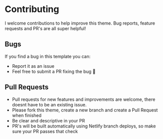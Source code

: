 # Contributing

I welcome contributions to help improve this theme. Bug reports, feature requests and PR's are all super helpful!

## Bugs

If you find a bug in this template you can:

* Report it as an issue
* Feel free to submit a PR fixing the bug 🤩 

## Pull Requests

* Pull requests for new features and improvements are welcome, there doesnt have to be an existing issue.
* Please fork this theme, create a new branch and create a Pull Request when finished
* Be clear and descriptive in your PR
* PR's will be built automatically using Netlify branch deploys, so make sure your PR passes that check
